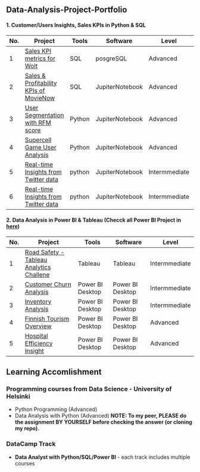 ## Data-Analysis-Project-Portfolio
  #### 1.  Customer/Users Insights, Sales KPIs in Python & SQL
  
  | No. | Project | Tools | Software | Level |Topic|
  |----------|----------|----------|----------|----------|----------|
  | 1 | [Sales KPI metrics for Wolt](https://github.com/Hannah-Abi/Sales-KPIs---delivery-service)| SQL | posgreSQL | Advanced | Sales KPIs | 
  | 2 | [Sales & Profitability KPIs of MovieNow](https://github.com/Hannah-Abi/Movie-Online-Rentals-Sales) | SQL | JupiterNotebook | Advanced | 
  | 3 | [User Segmentation with RFM score](https://github.com/Hannah-Abi/user-segmentation-analysis-Wolt) | Python | JupiterNotebook | Advanced |User Segmentation & Insights | 
  | 4 | [Supercell Game User Analysis](https://github.com/Hannah-Abi/mobile-game-analytics) | Python | JupiterNotebook | Advanced |User Analysis | 
  | 5 | [Real-time Insights from Twitter data](https://github.com/Hannah-Abi/Twitter-a-hot-trend) | python | JupiterNotebook | Intermmediate |Twitter's Users | 
  | 6 | [Real-time Insights from Twitter data](https://github.com/Hannah-Abi/Twitter-a-hot-trend) | python | JupiterNotebook | Intermmediate |Twitter's Users | 

  #### 2.  Data Analysis in Power BI & Tableau (Checck all Power BI Project in [here](https://github.com/Hannah-Abi/Power-BI-Data-Analysis-Projects.git))

| No. | Project | Tools | Software | Level |
|----------|----------|----------|----------|----------|
| 1 | [Road Safety - Tableau Analytics Challene](https://github.com/Hannah-Abi/Road-Safety-in-Finland) | Tableau | Tableau | Intermmediate |
| 2 | [Customer Churn Analysis](https://github.com/Hannah-Abi/Power-BI-Data-Analysis-Projects/tree/2909f84d1371ce23f4d772c2df6512b47ea8fed4/Customer%20Churn%20Analysis) | Power BI Desktop | Power BI Desktop | Intermmediate |
| 3 | [Inventory Analysis](https://github.com/Hannah-Abi/Power-BI-Data-Analysis-Projects/tree/201891352e317bbc792f7cd897a9ca08cb7fec9c/Inventory%20Analysis) | Power BI Desktop | Power BI Desktop | Intermmediate |
| 4 | [Finnish Tourism Overview](https://github.com/Hannah-Abi/Finnish-tourism-overview) | Power BI Desktop | Power BI Desktop | Advanced |
| 5 | [Hospital Efficiency Insight](https://github.com/Hannah-Abi/Power-BI-Data-Analysis-Projects/tree/3fcc41c107e500deac8a9b0a189ccabe29aec071/Hospital%20Efficiency%20Insight) | Power BI Desktop | Power BI Desktop | Advanced |

## Learning Accomlishment 
### Programming courses from Data Science - University of Helsinki
- Python Programming (Advanced)
- Data Analysis with Python (Advanced)
**NOTE: To my peer, PLEASE do the assignment BY YOURSELF before checking the answer (or cloning my repo).**
### DataCamp Track 
- **Data Analyst with Python/SQL/Power BI** - each track includes multiple courses 



